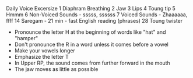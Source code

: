 Daily Voice Excersize 
1 Diaphram Breathing
2 Jaw
3 Lips
4 Toung tip
5 Hmmm
6 Non-Voiced Sounds - sssss, ssssss
7 Voiced Sounds - Zhaaaaaa, ffff
14 Saregam - 
21 min - fast English reading (phrases)
28 Toung twister


- Pronounce the letter H at the beginning of words like "hat" and "hamper"
- Don't pronounce the R in a word unless it comes before a vowel
- Make your vowels longer
- Emphasize the letter T
- In Upper RP, the sound comes from further forward in the mouth
- The jaw moves as little as possible

